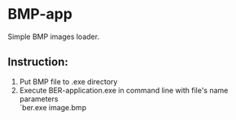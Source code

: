 # BMP-app
Simple BMP images loader.

## Instruction:
1. Put BMP file to .exe directory
2. Execute BER-application.exe in command line with file's name parameters <br>
`ber.exe image.bmp <br><br>
